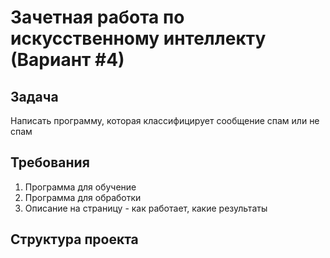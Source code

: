 # Зачетная работа по искусственному интеллекту (Вариант #4)

## Задача
Написать программу, которая классифицирует сообщение спам или не спам

## Требования
1. Программа для обучение
2. Программа для обработки
3. Описание на страницу - как работает, какие результаты

## Структура проекта


